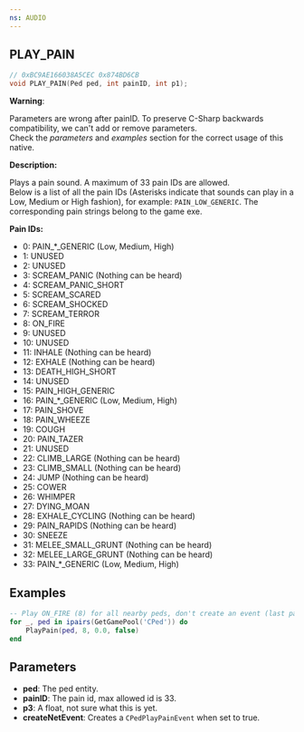 ```yaml
---
ns: AUDIO
---
```

## PLAY_PAIN

```c
// 0xBC9AE166038A5CEC 0x874BD6CB
void PLAY_PAIN(Ped ped, int painID, int p1);
```

**Warning**:

Parameters are wrong after painID. 
To preserve C-Sharp backwards compatibility, we can't add or remove parameters.  
Check the *parameters* and *examples* section for the correct usage of this native.

**Description:**

Plays a pain sound. A maximum of 33 pain IDs are allowed.  
Below is a list of all the pain IDs (Asterisks indicate that sounds can play in a Low, Medium or High fashion), for example: `PAIN_LOW_GENERIC`. The corresponding pain strings belong to the game exe.

**Pain IDs:**

- 0: PAIN_*_GENERIC (Low, Medium, High)
- 1: UNUSED
- 2: UNUSED
- 3: SCREAM_PANIC (Nothing can be heard)
- 4: SCREAM_PANIC_SHORT
- 5: SCREAM_SCARED
- 6: SCREAM_SHOCKED
- 7: SCREAM_TERROR
- 8: ON_FIRE
- 9: UNUSED
- 10: UNUSED
- 11: INHALE (Nothing can be heard)
- 12: EXHALE (Nothing can be heard)
- 13: DEATH_HIGH_SHORT
- 14: UNUSED
- 15: PAIN_HIGH_GENERIC
- 16: PAIN_*_GENERIC (Low, Medium, High)
- 17: PAIN_SHOVE
- 18: PAIN_WHEEZE
- 19: COUGH
- 20: PAIN_TAZER
- 21: UNUSED
- 22: CLIMB_LARGE (Nothing can be heard)
- 23: CLIMB_SMALL (Nothing can be heard)
- 24: JUMP (Nothing can be heard)
- 25: COWER
- 26: WHIMPER
- 27: DYING_MOAN
- 28: EXHALE_CYCLING (Nothing can be heard)
- 29: PAIN_RAPIDS (Nothing can be heard)
- 30: SNEEZE
- 31: MELEE_SMALL_GRUNT (Nothing can be heard)
- 32: MELEE_LARGE_GRUNT (Nothing can be heard)
- 33: PAIN_*_GENERIC (Low, Medium, High) 

## Examples
```lua
-- Play ON_FIRE (8) for all nearby peds, don't create an event (last parameter set to false)
for _, ped in ipairs(GetGamePool('CPed')) do
    PlayPain(ped, 8, 0.0, false)
end
```

## Parameters
* **ped**: The ped entity.
* **painID**: The pain id, max allowed id is 33.
* **p3**: A float, not sure what this is yet.
* **createNetEvent**: Creates a `CPedPlayPainEvent` when set to true.

